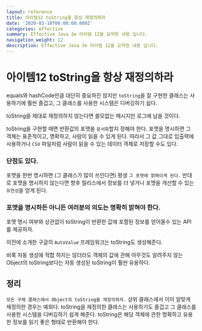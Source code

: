 ```yaml
---
layout: reference
title: 아이템12 toString을 항상 재정의하라
date: '2020-03-10T00:00:00.000Z'
categories: effective
summary: Effective Java 3e 아이템 12을 요약한 내용 입니다.
navigation_weight: 12
description: Effective Java 3e 아이템 12을 요약한 내용 입니다.
---
```


# 아이템12 toString을 항상 재정의하라

equals와 hashCode만큼 대단히 중요하진 않지만 `toString`을 잘 구현한 클래스는 사용하기에 훨씬 즐겁고, 그 클래스를 사용한 시스템은 디버깅하기 쉽다.

toString을 제대로 재정의하지 않는다면 쓸모없는 메시지만 로그에 남을 것이다.

toString을 구현할 때면 반환값의 포맷을 `문서화`할지 정해야 한다. 포맷을 명시하면 그 객체는 표준적이고, 명확하고, 사람이 읽을 수 있게 된다. 따라서 그 값 그대로 입출력에 사용하거나 `CSV` 파일처럼 사람이 읽을 수 있는 데이터 객체로 저장할 수도 있다.

### 단점도 있다.

포맷을 한번 명시하면 \(그 클래스가 많이 쓰인다면\) 평생 `그 포맷에 얽매이게 된다.` 반대로 포맷을 명시하지 않는다면 향후 릴리스에서 정보를 더 넣거나 포맷을 개선할 수 있는 `유연성`을 얻게 된다.

### 포맷을 명시하든 아니든 여러분의 의도는 명확히 밝혀야 한다.

포맷 명시 여부와 상관없이 toString이 반환한 값에 포함된 정보를 얻어올수 있는 API를 제공하자.

이전에 소개한 구글의 `AutoValue` 프레임워크는 toString도 생성해준다.

비록 자동 생성에 적합 하지는 않더라도 객체의 값에 관해 아무것도 알려주지 않는 Object의 toString보다는 자동 생성된 toString이 훨씬 유용하다.

## 정리

`모든 구체 클래스에서 Object의 toString을 재정의하자.` 상위 클래스에서 이미 알맞게 재정의한 경우는 예외다. toString을 재정의한 클래스는 사용하기도 즐겁고 그 클래스를 사용한 시스템을 디버깅하기 쉽게 해준다. toString은 해당 객체에 관한 명확하고 유용한 정보를 읽기 좋은 형태로 반환해야 한다.

